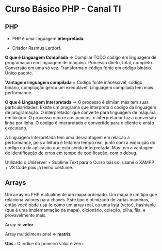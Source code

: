 # Curso Básico PHP - Canal TI

## PHP

- PHP é uma linguagem **interpretada**.

- Criador Rasmus Lerdorf.

**O que é Linguagem Compilada** => Compilar TODO código em linguagem de programação em linguagem de máquina. Processo direto, total, completo. Conversão em uma só vez. Transforma o código fonte em código binário. Único pacote.

**Vantagem linguagem compilada** = Código fonte inacessível, código binário, compilação gerou um executável. Linguagem compilada tem mais performance.

**O que é Linguagem Interpretada** => O processo é similar, mas tem suas particularidades. Existe um programa que interpreta o código da linguagem de programação. O interpretador que converte para linguagem de máquina, em binário. O processo ocorre aos poucos, o interpretador faz a conversão linha por linha. O código é interpretado e convertido para o cliente e então executado.

A linguagem Interpretada tem uma desvantagem em relação à performance, pois a leitura é feita em tempo real, junto com a execução do código ou da aplicação que está sendo interpretada. Mas tem a vantagem de identificação de erros em tempo de codificação, com o debug.

Utilizado o Uniserver + Sublime Text para o Curso básico, usarei o XAMPP + VS Code pois já tenho costume.

## Arrays

Um array no PHP é atualmente um mapa ordenado. Um mapa é um tipo que relaciona valores para chaves. Este tipo é otimizado de várias maneiras, então você pode usá-lo como um array real, ou uma lista (vetor), hashtable (que é uma implementação de mapa), dicionário, coleção, pilha, fila, e provavelmente mais.

Array => **vetor**

Array multidimensional => **matriz**

**Obs.**: O índice do primeiro valor é zero.
